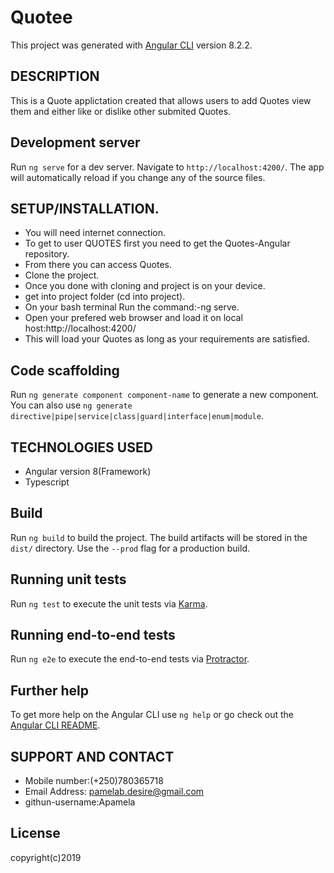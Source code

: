 # Quotee

This project was generated with [Angular CLI](https://github.com/angular/angular-cli) version 8.2.2.

## DESCRIPTION

This is a Quote applictation created that allows users to add Quotes view them and either like or dislike other submited Quotes. 
## Development server

Run `ng serve` for a dev server. Navigate to `http://localhost:4200/`. The app will automatically reload if you change any of the source files.

## SETUP/INSTALLATION.
* You  will need internet connection.
* To get to user QUOTES first you need to get the Quotes-Angular repository.
* From there you can access Quotes.
* Clone the project.
* Once you done with cloning and project is on your device.
* get into project folder (cd into project).
* On your bash terminal Run the command:-ng serve.
* Open your prefered web browser and load it on local host:http://localhost:4200/
* This will load your Quotes as long as your requirements are satisfied.
## Code scaffolding

Run `ng generate component component-name` to generate a new component. You can also use `ng generate directive|pipe|service|class|guard|interface|enum|module`.

## TECHNOLOGIES USED
* Angular version 8(Framework)
* Typescript
## Build

Run `ng build` to build the project. The build artifacts will be stored in the `dist/` directory. Use the `--prod` flag for a production build.

## Running unit tests

Run `ng test` to execute the unit tests via [Karma](https://karma-runner.github.io).

## Running end-to-end tests

Run `ng e2e` to execute the end-to-end tests via [Protractor](http://www.protractortest.org/).

## Further help

To get more help on the Angular CLI use `ng help` or go check out the [Angular CLI README](https://github.com/angular/angular-cli/blob/master/README.md).
## SUPPORT AND CONTACT
* Mobile number:(+250)780365718
* Email Address: pamelab.desire@gmail.com
* githun-username:Apamela

## License
copyright(c)2019
